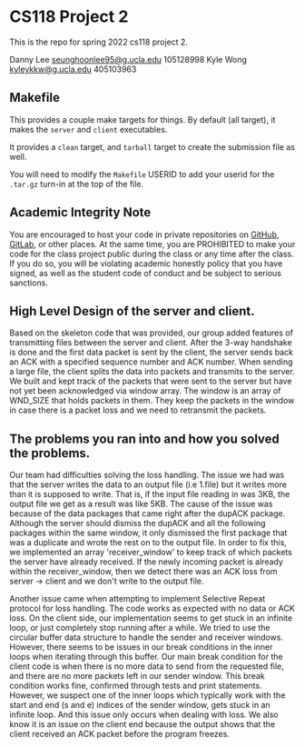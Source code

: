 # CS118 Project 2

This is the repo for spring 2022 cs118 project 2.

Danny Lee seunghoonlee95@g.ucla.edu 105128998
Kyle Wong kyleykkw@g.ucla.edu 405103963

## Makefile

This provides a couple make targets for things.
By default (all target), it makes the `server` and `client` executables.

It provides a `clean` target, and `tarball` target to create the submission file as well.

You will need to modify the `Makefile` USERID to add your userid for the `.tar.gz` turn-in at the top of the file.

## Academic Integrity Note

You are encouraged to host your code in private repositories on [GitHub](https://github.com/), [GitLab](https://gitlab.com), or other places.  At the same time, you are PROHIBITED to make your code for the class project public during the class or any time after the class.  If you do so, you will be violating academic honestly policy that you have signed, as well as the student code of conduct and be subject to serious sanctions.

## High Level Design of the server and client.

Based on the skeleton code that was provided, our group added features of transmitting files between the server and client. 
After the 3-way handshake is done and the first data packet is sent by the client, the server sends back an ACK with a specified
sequence number and ACK number. When sending a large file, the client splits the data into packets and transmits to the server.
We built and kept track of the packets that were sent to the server but have not yet been acknowledged via window array. The window is an array of WND_SIZE that holds packets in them. They keep the packets in the window in case there is a packet loss and we need 
to retransmit the packets. 

## The problems you ran into and how you solved the problems.

Our team had difficulties solving the loss handling. The issue we had was that the server writes the data to an output file (i.e 1.file) but it writes more than it is supposed to write. That is, if the input file reading in was 3KB, the output file we get as a result was like 5KB. The cause of the issue was because of the data packages that came right after the dupACK package. Although the server should dismiss the dupACK and all the following packages within the same window, it only dismissed the first package that was a duplicate and wrote the rest on to the output file. In order to fix this, we implemented an array 'receiver_window' to keep track of which packets the server have already received. If the newly incoming packet is already within the receiver_window, then we detect there was an ACK loss from server -> client and we don't write to the output file. 


Another issue came when attempting to implement Selective Repeat protocol for loss handling. The code works as expected with no data or ACK loss. On the client side, our implementation seems to get stuck in an infinite loop, or just completely stop running after a while. We tried to use the circular buffer data structure to handle the sender and receiver windows. However, there seems to be issues in our break conditions in the inner loops when iterating through this buffer. Our main break condition for the client code is when there is no more data to send from the requested file, and there are no more packets left in our sender window. This break condition works fine, confirmed through tests and print statements. However, we suspect one of the inner loops which typically work with the start and end (s and e) indices of the sender window, gets stuck in an infinite loop. And this issue only occurs when dealing with loss. We also know it is an issue on the client end because the output shows that the client received an ACK packet before the program freezes.









